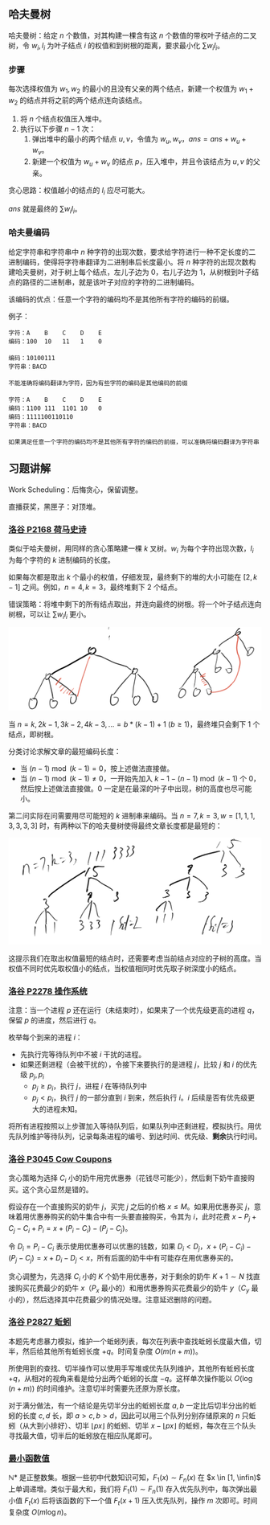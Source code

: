 ## 哈夫曼树

哈夫曼树：给定 $n$ 个数值，对其构建一棵含有这 $n$ 个数值的带权叶子结点的二叉树，令 $w_i, l_i$ 为叶子结点 $i$ 的权值和到树根的距离，要求最小化 $\sum w_il_i$。

### 步骤

每次选择权值为 $w_1, w_2$ 的最小的且没有父亲的两个结点，新建一个权值为 $w_1 + w_2$  的结点并将之前的两个结点连向该结点。

1. 将 $n$ 个结点权值压入堆中。
2. 执行以下步骤 $n - 1$ 次：
   1. 弹出堆中的最小的两个结点 $u, v$，令值为 $w_u, w_v$，$ans = ans + w_u + w_v$。
   2. 新建一个权值为 $w_u + w_v$ 的结点 $p$，压入堆中，并且令该结点为 $u, v$ 的父亲。

贪心思路：权值越小的结点的 $l_i$ 应尽可能大。

$ans$ 就是最终的 $\sum w_i l_i$。

### 哈夫曼编码

给定字符串和字符串中 $n$ 种字符的出现次数，要求给字符进行一种不定长度的二进制编码，使得将字符串翻译为二进制串后长度最小。将 $n$ 种字符的出现次数构建哈夫曼树，对于树上每个结点，左儿子边为 $0$，右儿子边为 $1$，从树根到叶子结点的路径的二进制串，就是该叶子对应的字符的二进制编码。

该编码的优点：任意一个字符的编码均不是其他所有字符的编码的前缀。

例子：

```
字符：A    B    C    D    E
编码：100  10   11   1    0

编码：10100111
字符串：BACD

不能准确将编码翻译为字符，因为有些字符的编码是其他编码的前缀

字符：A    B    C    D    E
编码：1100 111  1101 10   0
编码：1111100110110
字符串：BACD

如果满足任意一个字符的编码均不是其他所有字符的编码的前缀，可以准确将编码翻译为字符串
```

## 习题讲解

Work Scheduling：后悔贪心，保留调整。

直播获奖，黑匣子：对顶堆。

### [洛谷 P2168 荷马史诗](https://www.luogu.com.cn/problem/P2168)

类似于哈夫曼树，用同样的贪心策略建一棵 $k$ 叉树。$w_i$ 为每个字符出现次数，$l_i$ 为每个字符的 $k$ 进制编码的长度。

如果每次都是取出 $k$ 个最小的权值，仔细发现，最终剩下的堆的大小可能在 $[2, k - 1]$ 之间。例如，$n = 4, k = 3$，最终堆剩下 $2$ 个结点。

错误策略：将堆中剩下的所有结点取出，并连向最终的树根。将一个叶子结点连向树根，可以让 $\sum w_il_i$ 更小。

![](pic1.png)

当 $n = k, 2k - 1, 3k - 2, 4k - 3, \dots = b * (k - 1) + 1 \ (b \ge 1)$，最终堆只会剩下 $1$ 个结点，即树根。

分类讨论求解文章的最短编码长度：

- 当 $(n - 1) \bmod (k - 1) = 0$，按上述做法直接做。
- 当 $(n - 1) \bmod (k - 1) \ne 0$，一开始先加入 $k - 1 - (n - 1) \bmod (k - 1)$ 个 $0$，然后按上述做法直接做。$0$ 一定是在最深的叶子中出现，树的高度也尽可能小。

第二问实际在问需要用尽可能短的 $k$ 进制串来编码。当 $n = 7, k = 3, w = [1, 1, 1, 3, 3, 3, 3]$ 时，有两种以下的哈夫曼树使得最终文章长度都是最短的：

![](pic2.png)

这提示我们在取出权值最短的结点时，还需要考虑当前结点对应的子树的高度。当权值不同时优先取权值小的结点，当权值相同时优先取子树深度小的结点。

### [洛谷 P2278 操作系统](https://www.luogu.com.cn/problem/P2278)

注意：当一个进程 $p$ 还在运行（未结束时），如果来了一个优先级更高的进程 $q$，保留 $p$ 的进度，然后进行 $q$。

枚举每个到来的进程 $i$：

- 先执行完等待队列中不被 $i$ 干扰的进程。
- 如果还剩进程（会被干扰的），令接下来要执行的是进程 $j$，比较 $j$ 和 $i$ 的优先级 $p_j, p_i$
  - $p_j \ge p_i$，执行 $j$，进程 $i$ 在等待队列中
  - $p_j \lt p_i$，执行 $j$ 的一部分直到 $i$ 到来，然后执行 $i$。$i$ 后续是否有优先级更大的进程未知。

将所有进程按照以上步骤加入等待队列后，如果队列中还剩进程，模拟执行。用优先队列维护等待队列，记录每条进程的编号、到达时间、优先级、**剩余**执行时间。

### [洛谷 P3045 Cow Coupons](https://www.luogu.com.cn/problem/P3045)

贪心策略为选择 $C_i$ 小的奶牛用完优惠券（花钱尽可能少），然后剩下奶牛直接购买。这个贪心显然是错的。

假设存在一个直接购买的奶牛 $j$，买完 $j$ 之后的价格 $x \le M$。如果用优惠券买 $j$，意味着用优惠券购买的奶牛集合中有一头要直接购买，令其为 $i$，此时花费 $x - P_j + C_j - C_i + P_i = x + (P_i - C_i) - (P_j - C_j)$。

令 $D_i = P_i - C_i$ 表示使用优惠券可以优惠的钱数，如果 $D_i \lt D_j$，$x + (P_i - C_i) - (P_j - C_j) = x + D_i - D_j \lt x$，所有后面的奶牛中有可能存在用优惠券买的。

贪心调整为，先选择 $C_i$ 小的 $K$ 个奶牛用优惠券，对于剩余的奶牛 $K + 1 \sim N$ 找直接购买花费最少的奶牛 $x$（$P_x$ 最小的）和用优惠券购买花费最少的奶牛 $y$（$C_y$ 最小的），然后选择其中花费最少的情况处理。注意延迟删除的问题。

### [洛谷 P2827 蚯蚓](https://www.luogu.com.cn/problem/P2827)

本题先考虑暴力模拟，维护一个蚯蚓列表，每次在列表中查找蚯蚓长度最大值，切半，然后给其他所有蚯蚓长度 $+q$。时间复杂度 $O(m(n+m))$。

所使用到的查找、切半操作可以使用手写堆或优先队列维护，其他所有蚯蚓长度 $+q$，从相对的视角来看是给分出两个蚯蚓的长度 $-q$。这样单次操作能以 $O(\log (n+m))$ 的时间维护。注意切半时需要先还原为原长度。

对于满分做法，有一个结论是先切半分出的蚯蚓长度 $a, b$ 一定比后切半分出的蚯蚓的长度 $c, d$ 长，即 $a \gt c, b \gt d$，因此可以用三个队列分别存储原来的 $n$ 只蚯蚓（从大到小排好）、切半 $\lfloor px \rfloor$ 的蚯蚓、切半 $x - \lfloor px \rfloor$ 的蚯蚓，每次在三个队头寻找最大值，切半后的蚯蚓放在相应队尾即可。

### [最小函数值](https://www.luogu.com.cn/problem/P2085)

$\mathbb N*$ 是正整数集。根据一些初中代数知识可知，$F_1(x) \sim F_n(x)$ 在 $x \in [1, \infin)$ 上单调递增。类似于最大和，我们将 $F_1(1) \sim F_n(1)$ 存入优先队列中，每次弹出最小值 $F_t(x)$ 后将该函数的下一个值 $F_t(x + 1)$ 压入优先队列，操作 $m$ 次即可。时间复杂度 $O(m \log n)$。